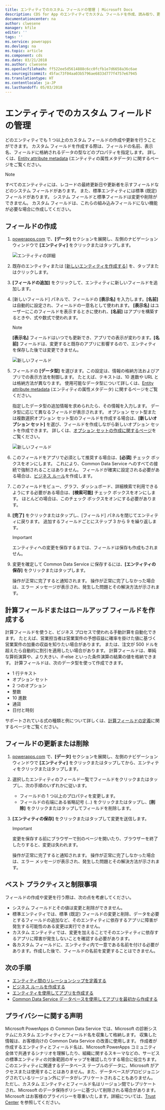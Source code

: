 ```yaml
---
title: エンティティでのカスタム フィールドの管理 | Microsoft Docs
description: CDS for App のエンティティでカスタム フィールドを作成、読み取り、更新、削除する方法のチュートリアルです。
documentationcenter: na
author: clwesene
manager: kfile
editor: ''
tags: ''
ms.service: powerapps
ms.devlang: na
ms.topic: article
ms.component: cds
ms.date: 03/21/2018
ms.author: clwesene
ms.openlocfilehash: ff522ee5d5614888c6cc0fcfb1e7d6658a36c6ae
ms.sourcegitcommit: 45fac73f04aa03b5796ae6833d777f4757e67945
ms.translationtype: HT
ms.contentlocale: ja-JP
ms.lasthandoff: 05/03/2018
---
```

# <a name="manage-custom-fields-in-an-entity"></a>エンティティでのカスタム フィールドの管理
どのエンティティでも 1 つ以上のカスタム フィールドの作成や更新を行うことができます。 カスタム フィールドを作成する際は、フィールドの名前、表示名、フィールドに格納されるデータの型などのプロパティを指定します。 詳しくは、[Entity attribute metadata](../../developer/common-data-service/entity-attribute-metadata.md) (エンティティの属性メタデータ) に関するページをご覧ください。

> [!NOTE]
> すべてのエンティティには、レコードの最終更新日や更新者を示すフィールドなどのシステム フィールドがあります。 また、標準エンティティには標準 (既定) フィールドがあります。 システム フィールドと標準フィールドは変更や削除ができません。 カスタム フィールドは、これらの組み込みフィールドにない機能が必要な場合に作成してください。

## <a name="create-a-field"></a>フィールドの作成
1. [powerapps.com](https://web.powerapps.com) で、**[データ]** セクションを展開し、左側のナビゲーション ウィンドウで **[エンティティ]** をクリックまたはタップします。

    ![エンティティの詳細](./media/data-platform-cds-create-entity/entitylist.png "エンティティの一覧")

2. 既存のエンティティまたは [[新しいエンティティを作成する]](data-platform-create-entity.md) を、タップまたはクリックします。

3. **[フィールドの追加]** をクリックして、エンティティに新しいフィールドを追加します。

4. [新しいフィールド] パネルで、フィールドの **[表示名]** を入力します。**[名前]** は自動的に設定され、フィールドの一意名として使われます。 **[表示名]** はユーザーにこのフィールドを表示するときに使われ、**[名前]** はアプリを構築するときや、式や数式で使われます。

    > [!NOTE]
    > **[表示名]** フィールドはいつでも更新でき、アプリでの表示が変わります。**[名前]** フィールドは、変更すると既存のアプリに影響するので、エンティティを保存した後では変更できません。

    ![新しいフィールド](./media/data-platform-cds-create-entity/newfieldpanel.png "[新しいフィールド] パネル")

5. フィールドの **[データ型]** を選びます。この設定は、情報の格納方法およびアプリでの表示方法を制御します。 たとえば、テキストは、10 進数や URL とは格納方法が異なります。 使用可能なデータ型について詳しくは、[Entity attribute metadata](../../developer/common-data-service/entity-attribute-metadata.md) (エンティティの属性メタデータ) に関するページをご覧ください。

    指定したデータ型の追加情報を求められたら、その情報を入力します。 データ型に応じて異なるフィールドが表示されます。 オプション セット型または複数選択オプション セット型のフィールドを作成する場合は、**[新しいオプション セット]** を選び、フィールドを作成しながら新しいオプション セットを作成できます。 詳しくは、[オプション セットの作成に関するページ](custom-picklists.md)をご覧ください。

    ![新しいフィールド](./media/data-platform-cds-create-entity/newfieldpanel-2.png "[新しいフィールド] パネル")


7. このフィールドをアプリで必須として推奨する場合は、**[必須]** チェック ボックスをオンにします。 これにより、Common Data Service へのすべての接続で強制されることはありません。 フィールドが確実に設定される必要がある場合は、[ビジネス ルール](data-platform-create-business-rule.md)を作成します。

8. このフィールドをビュー、グラフ、ダッシュボード、詳細検索で利用できるようにする必要がある場合は、**[検索可能]** チェック ボックスをオンにします。 ほとんどの場合は、このチェック ボックスをオンにする必要があります。

9. **[完了]** をクリックまたはタップし、[フィールド] パネルを閉じてエンティティに戻ります。 追加するフィールドごとにステップ 3 から 9 を繰り返します。
   
    > [!IMPORTANT]
    > エンティティへの変更を保存するまでは、フィールドは保存も作成もされません。

10. 変更を確定して Common Data Service に保存するには、**[エンティティの保存]** をクリックまたはタップします。

    操作が正常に完了すると通知されます。 操作が正常に完了しなかった場合は、エラー メッセージが表示され、発生した問題とその解決方法が示されます。

## <a name="create-a-calculated-or-roll-up-field"></a>計算フィールドまたはロールアップ フィールドを作成する
計算フィールドを使うと、ビジネス プロセスで使われる手動計算を自動化できます。 たとえば、営業担当者は営業案件の予想収益に確率を掛けた値に基づく営業案件の加重の収益を知りたい場合があります。 または、注文が 500 ドルを超えたら自動的に割引を適用したい場合があります。 計算フィールドは、単純な算術演算や、より大きい、if-else といった条件演算の結果の値を格納できます。 計算フィールドは、次のデータ型を使って作成できます。

* 1 行テキスト
* オプション セット
* 2 つのオプション
* 整数
* 10 進数
* 通貨
* 日付と時刻

サポートされている式の種類と例について詳しくは、[計算フィールドの定義](/dynamics365/customer-engagement/customize/define-calculated-fields)に関するページをご覧ください。

## <a name="update-or-delete-a-field"></a>フィールドの更新または削除
1. [powerapps.com](https://web.powerapps.com) で、**[データ]** セクションを展開し、左側のナビゲーション ウィンドウで **[エンティティ]** をクリックまたはタップしてから、エンティティをクリックまたはタップします。
2. 選択したエンティティのフィールド一覧でフィールドをクリックまたはタップし、次の手順のいずれかに従います。
   
   * フィールドの 1 つ以上のプロパティを変更します。
   * フィールドの右端にある省略記号 (...) をクリックまたはタップし、**[削除]** をクリックまたはタップしてフィールドを削除します。

3. **[エンティティの保存]** をクリックまたはタップして変更を送信します。
   
    > [!IMPORTANT]
    > 変更を保存する前にブラウザーで別のページを開いたり、ブラウザーを終了したりすると、変更は失われます。

    操作が正常に完了すると通知されます。 操作が正常に完了しなかった場合は、エラー メッセージが表示され、発生した問題とその解決方法が示されます。

## <a name="best-practices-and-restrictions"></a>ベスト プラクティスと制限事項
フィールドの作成や変更を行う際は、次の点を考慮してください。

* システム フィールドとその値は変更と削除ができません。
* 標準エンティティでは、標準 (既定) フィールドの変更と削除、データを必要とするフィールドの追加など、そのエンティティに依存するアプリに障害が発生する可能性のある変更は実行できません。
* カスタム エンティティでは、変更を加えることでそのエンティティに依存するアプリに障害が発生しないことを確認する必要があります。
* 各カスタム フィールドに、エンティティ内で一意である名前を付ける必要があります。作成した後で、フィールドの名前を変更することはできません。

## <a name="next-steps"></a>次の手順
* [エンティティ間のリレーションシップを定義する](data-platform-entity-lookup.md)
* [ビジネス ルールを作成する](data-platform-create-business-rule.md)
* [エンティティを使用してアプリを作成する](../canvas-apps/data-platform-create-app.md)
* [Common Data Service データベースを使用してアプリを最初から作成する](../canvas-apps/data-platform-create-app-scratch.md)

## <a name="privacy-notice"></a>プライバシーに関する声明
Microsoft PowerApps の Common Data Service では、Microsoft の診断システムにカスタム エンティティとフィールド名を収集して格納します。  収集した情報は、お客様向けの Common Data Service の改善に使用します。 作成者が作成するエンティティとフィールド名は、Microsoft PowerApps コミュニティ全体で共通するシナリオを理解したり、組織に関するスキーマなどの、サービスの標準エンティティの対象範囲のギャップを確認したりする場合に役立ちます。 このエンティティに関連するデータベース テーブルのデータに、Microsoft がアクセスまたは使用することはありません。また、データベースがプロビジョニングされているリージョン外にデータがレプリケートされることもありません。 ただし、カスタム エンティティとフィールド名はリージョン間でレプリケートされ、Microsoft のデータ保持ポリシーに基づいて削除される場合があります。 Microsoft はお客様のプライバシーを尊重いたします。詳細については、[Trust Center](https://www.microsoft.com/trustcenter/Privacy/default.aspx) を参照してください。

